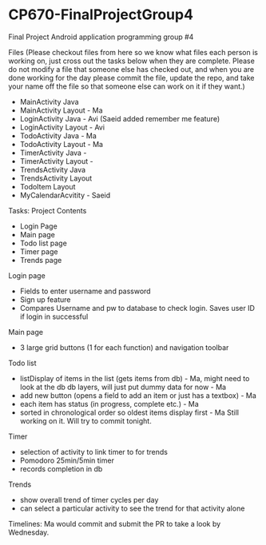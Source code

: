 # CP670-FinalProjectGroup4
Final Project Android application programming group #4


Files (Please checkout files from here so we know what files each person is working on, just cross out the tasks below when they are complete. Please do not modify a file that someone else has checked out, and when you are done working for the day please commit the file, update the repo, and take your name off the file so that someone else can work on it if they want.)
- MainActivity Java
- MainActivity Layout - Ma
- LoginActivity Java - Avi (Saeid added remember me feature)
- LoginActivity Layout - Avi
- TodoActivity Java - Ma
- TodoActivity Layout - Ma
- TimerActivity Java  -
- TimerActivity Layout -
- TrendsActivity Java
- TrendsActivity Layout
- TodoItem Layout
- MyCalendarAcvitity - Saeid

Tasks:
Project Contents
- Login Page
- Main page
- Todo list page
- Timer page
- Trends page

Login page
- Fields to enter username and password
- Sign up feature
- Compares Username and pw to database to check login. Saves user ID if login in successful

Main page
- 3 large grid buttons (1 for each function) and navigation toolbar

Todo list
- listDisplay of items in the list (gets items from db) - Ma, might need to look at the db db layers, will just put dummy data for now - Ma
- add new button (opens a field to add an item or just has a textbox) - Ma
- each item has status (in progress, complete etc.) - Ma
- sorted in chronological order so oldest items display first - Ma Still working on it. Will try to commit tonight.

Timer
- selection of activity to link timer to for trends
- Pomodoro 25min/5min timer
- records completion in db

Trends
- show overall trend of timer cycles per day
- can select a particular activity to see the trend for that activity alone

Timelines:
Ma would commit and submit the PR to take a look by Wednesday.
